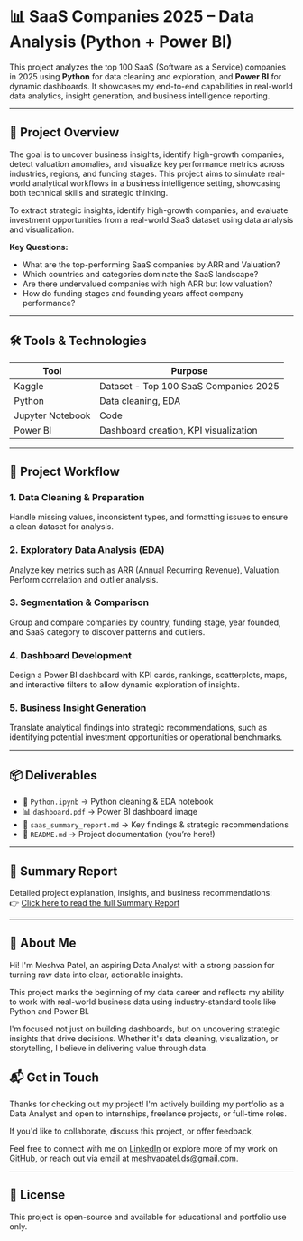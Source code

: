 # 📊 SaaS Companies 2025 – Data Analysis (Python + Power BI)

This project analyzes the top 100 SaaS (Software as a Service) companies in 2025 using **Python** for data cleaning and exploration, and **Power BI** for dynamic dashboards. It showcases my end-to-end capabilities in real-world data analytics, insight generation, and business intelligence reporting.

---

## 🚀 Project Overview

The goal is to uncover business insights, identify high-growth companies, detect valuation anomalies, and visualize key performance metrics across industries, regions, and funding stages. This project aims to simulate real-world analytical workflows in a business intelligence setting, showcasing both technical skills and strategic thinking.

To extract strategic insights, identify high-growth companies, and evaluate investment opportunities from a real-world SaaS dataset using data analysis and visualization.

**Key Questions:**
- What are the top-performing SaaS companies by ARR and Valuation?
- Which countries and categories dominate the SaaS landscape?
- Are there undervalued companies with high ARR but low valuation?
- How do funding stages and founding years affect company performance?

---

## 🛠️ Tools & Technologies

| Tool             | Purpose                                 |
|------------------|-----------------------------------------|
| Kaggle           | Dataset - Top 100 SaaS Companies 2025   |
| Python           | Data cleaning, EDA                      |
| Jupyter Notebook | Code                                    | 
| Power BI         | Dashboard creation, KPI visualization   |

---

## 📂 Project Workflow

### 1. Data Cleaning & Preparation
Handle missing values, inconsistent types, and formatting issues to ensure a clean dataset for analysis.

### 2. Exploratory Data Analysis (EDA)
Analyze key metrics such as ARR (Annual Recurring Revenue), Valuation. Perform correlation and outlier analysis.

### 3. Segmentation & Comparison
Group and compare companies by country, funding stage, year founded, and SaaS category to discover patterns and outliers.

### 4. Dashboard Development
Design a Power BI dashboard with KPI cards, rankings, scatterplots, maps, and interactive filters to allow dynamic exploration of insights.

### 5. Business Insight Generation
Translate analytical findings into strategic recommendations, such as identifying potential investment opportunities or operational benchmarks.

---

## 📦 Deliverables

- 📁 `Python.ipynb` → Python cleaning & EDA notebook
- 📊 `dashboard.pdf` → Power BI dashboard image 
- 📝 `saas_summary_report.md` → Key findings & strategic recommendations
- 📄 `README.md` → Project documentation (you’re here!)

---

## 📄 Summary Report
Detailed project explanation, insights, and business recommendations:  
👉 [Click here to read the full Summary Report](./saas_summary_report.md)

---

## 🌟 About Me

Hi! I'm Meshva Patel, an aspiring Data Analyst with a strong passion for turning raw data into clear, actionable insights.

This project marks the beginning of my data career and reflects my ability to work with real-world business data using industry-standard tools like Python and Power BI.

I'm focused not just on building dashboards, but on uncovering strategic insights that drive decisions. Whether it's data cleaning, visualization, or storytelling, I believe in delivering value through data.

## 📬 Get in Touch

Thanks for checking out my project! I'm actively building my portfolio as a Data Analyst and open to internships, freelance projects, or full-time roles.

If you'd like to collaborate, discuss this project, or offer feedback,

Feel free to connect with me on [LinkedIn](https://linkedin.com/in/meshva-patel-8750b02b7) or explore more of my work on [GitHub](https://github.com/Meshva7), or reach out via email at meshvapatel.ds@gmail.com.

---

## 📌 License  
This project is open-source and available for educational and portfolio use only.

